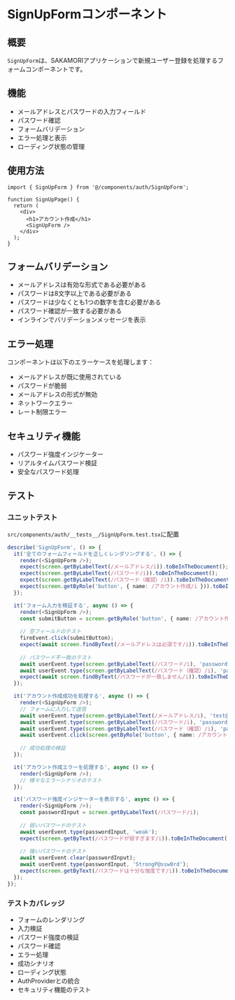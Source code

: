 # SignUpFormコンポーネント

## 概要
`SignUpForm`は、SAKAMORIアプリケーションで新規ユーザー登録を処理するフォームコンポーネントです。

## 機能
- メールアドレスとパスワードの入力フィールド
- パスワード確認
- フォームバリデーション
- エラー処理と表示
- ローディング状態の管理

## 使用方法

```tsx
import { SignUpForm } from '@/components/auth/SignUpForm';

function SignUpPage() {
  return (
    <div>
      <h1>アカウント作成</h1>
      <SignUpForm />
    </div>
  );
}
```

## フォームバリデーション
- メールアドレスは有効な形式である必要がある
- パスワードは8文字以上である必要がある
- パスワードは少なくとも1つの数字を含む必要がある
- パスワード確認が一致する必要がある
- インラインでバリデーションメッセージを表示

## エラー処理

コンポーネントは以下のエラーケースを処理します：
- メールアドレスが既に使用されている
- パスワードが脆弱
- メールアドレスの形式が無効
- ネットワークエラー
- レート制限エラー

## セキュリティ機能
- パスワード強度インジケーター
- リアルタイムパスワード検証
- 安全なパスワード処理

## テスト

### ユニットテスト
`src/components/auth/__tests__/SignUpForm.test.tsx`に配置

```typescript
describe('SignUpForm', () => {
  it('全てのフォームフィールドを正しくレンダリングする', () => {
    render(<SignUpForm />);
    expect(screen.getByLabelText(/メールアドレス/i)).toBeInTheDocument();
    expect(screen.getByLabelText(/パスワード/i)).toBeInTheDocument();
    expect(screen.getByLabelText(/パスワード（確認）/i)).toBeInTheDocument();
    expect(screen.getByRole('button', { name: /アカウント作成/i })).toBeInTheDocument();
  });

  it('フォーム入力を検証する', async () => {
    render(<SignUpForm />);
    const submitButton = screen.getByRole('button', { name: /アカウント作成/i });
    
    // 空フィールドのテスト
    fireEvent.click(submitButton);
    expect(await screen.findByText(/メールアドレスは必須です/i)).toBeInTheDocument();
    
    // パスワード不一致のテスト
    await userEvent.type(screen.getByLabelText(/パスワード/i), 'password123');
    await userEvent.type(screen.getByLabelText(/パスワード（確認）/i), 'password124');
    expect(await screen.findByText(/パスワードが一致しません/i)).toBeInTheDocument();
  });

  it('アカウント作成成功を処理する', async () => {
    render(<SignUpForm />);
    // フォームに入力して送信
    await userEvent.type(screen.getByLabelText(/メールアドレス/i), 'test@example.com');
    await userEvent.type(screen.getByLabelText(/パスワード/i), 'password123');
    await userEvent.type(screen.getByLabelText(/パスワード（確認）/i), 'password123');
    await userEvent.click(screen.getByRole('button', { name: /アカウント作成/i }));
    
    // 成功処理の検証
  });

  it('アカウント作成エラーを処理する', async () => {
    render(<SignUpForm />);
    // 様々なエラーシナリオのテスト
  });

  it('パスワード強度インジケーターを表示する', async () => {
    render(<SignUpForm />);
    const passwordInput = screen.getByLabelText(/パスワード/i);
    
    // 弱いパスワードのテスト
    await userEvent.type(passwordInput, 'weak');
    expect(screen.getByText(/パスワードが弱すぎます/i)).toBeInTheDocument();
    
    // 強いパスワードのテスト
    await userEvent.clear(passwordInput);
    await userEvent.type(passwordInput, 'StrongP@ssw0rd');
    expect(screen.getByText(/パスワードは十分な強度です/i)).toBeInTheDocument();
  });
});
```

### テストカバレッジ
- フォームのレンダリング
- 入力検証
- パスワード強度の検証
- パスワード確認
- エラー処理
- 成功シナリオ
- ローディング状態
- AuthProviderとの統合
- セキュリティ機能のテスト
